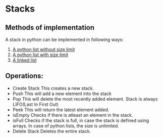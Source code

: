 # Stacks

## Methods of implementation
A stack in python can be implemented in following ways:
1. [A python list without size limit](stack_list_unlimited.py)
2. [A python list with size limit](stack_list_limited.py)
3. [A linked list](stack_linked_list.py)

## Operations:

* Create Stack
    This creates a new stack.
* Push
    This will add a new element into the stack
* Pop
    This will delete the most recently added element. Stack is always LIFO(Last In First Out)
* Peek
    This will return the latest element added.
* isEmpty
    Checks if there is atleast an element in the stack.
* isFull
    Checks if the stack is full, in case the stack is defined using arrays. In case of python lists, the size is unlimited.
* Delete Stack
    Deletes the entire stack.